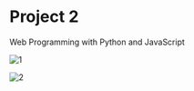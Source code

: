 # Project 2

Web Programming with Python and JavaScript

![1](https://user-images.githubusercontent.com/41176872/50152951-0c649800-02eb-11e9-858b-f03a3ba510c3.PNG)

![2](https://user-images.githubusercontent.com/41176872/50153012-27370c80-02eb-11e9-9d8b-81902c823a14.PNG)
